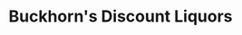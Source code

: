 ---
title: "Buckhorn's Discount Liquors"
url: /addison/buckhorns-discount-liquors/
shop: Spirituosen
---